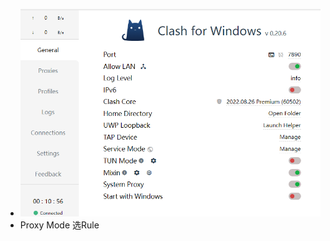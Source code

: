 - ![b2f47b72cdc87f9059511913701c558c.png](../_resources/b2f47b72cdc87f9059511913701c558c.png)
- Proxy Mode 选Rule
